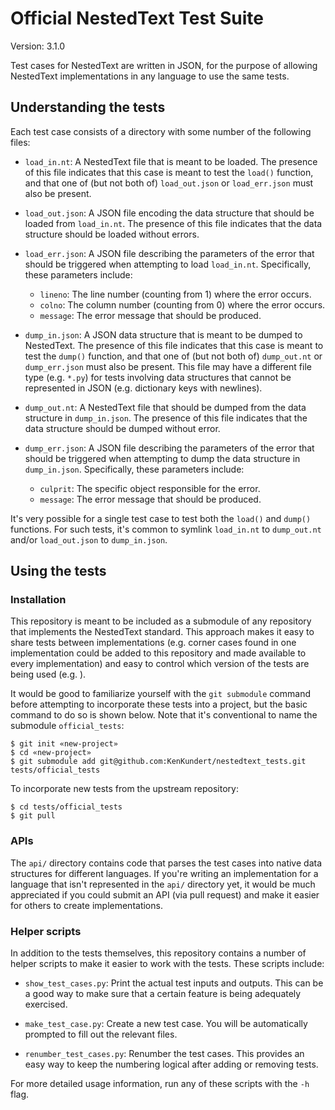 Official NestedText Test Suite
==============================

Version: 3.1.0

Test cases for NestedText are written in JSON, for the purpose of allowing 
NestedText implementations in any language to use the same tests.

Understanding the tests
-----------------------
Each test case consists of a directory with some number of the following files:

- `load_in.nt`: A NestedText file that is meant to be loaded.  The presence 
  of this file indicates that this case is meant to test the `load()` function, 
  and that one of (but not both of) `load_out.json` or `load_err.json` must 
  also be present.

- `load_out.json`: A JSON file encoding the data structure that should be 
  loaded from `load_in.nt`.  The presence of this file indicates that the data 
  structure should be loaded without errors.

- `load_err.json`: A JSON file describing the parameters of the error that 
  should be triggered when attempting to load `load_in.nt`.  Specifically, 
  these parameters include:

  - `lineno`: The line number (counting from 1) where the error occurs.
  - `colno`: The column number (counting from 0) where the error occurs.
  - `message`: The error message that should be produced.

- `dump_in.json`: A JSON data structure that is meant to be dumped to 
  NestedText.  The presence of this file indicates that this case is meant to 
  test the `dump()` function, and that one of (but not both of) `dump_out.nt` 
  or `dump_err.json` must also be present.  This file may have a different file 
  type (e.g. `*.py`) for tests involving data structures that cannot be 
  represented in JSON (e.g. dictionary keys with newlines).

- `dump_out.nt`: A NestedText file that should be dumped from the data 
  structure in `dump_in.json`.  The presence of this file indicates that the 
  data structure should be dumped without error.

- `dump_err.json`: A JSON file describing the parameters of the error that 
  should be triggered when attempting to dump the data structure in 
  `dump_in.json`.  Specifically, these parameters include:

  - `culprit`: The specific object responsible for the error.
  - `message`: The error message that should be produced.

It's very possible for a single test case to test both the `load()` and 
`dump()` functions.  For such tests, it's common to symlink `load_in.nt` to 
`dump_out.nt` and/or `load_out.json` to `dump_in.json`.

Using the tests
---------------

### Installation
This repository is meant to be included as a submodule of any repository that 
implements the NestedText standard.  This approach makes it easy to share tests 
between implementations (e.g. corner cases found in one implementation could be 
added to this repository and made available to every implementation) and easy 
to control which version of the tests are being used (e.g. ).

It would be good to familiarize yourself with the `git submodule` command 
before attempting to incorporate these tests into a project, but the basic 
command to do so is shown below.  Note that it's conventional to name the 
submodule `official_tests`:

    $ git init «new-project»
    $ cd «new-project»
    $ git submodule add git@github.com:KenKundert/nestedtext_tests.git tests/official_tests

To incorporate new tests from the upstream repository:

    $ cd tests/official_tests
    $ git pull

### APIs
The `api/` directory contains code that parses the test cases into native data 
structures for different languages.  If you're writing an implementation for a 
language that isn't represented in the `api/` directory yet, it would be much 
appreciated if you could submit an API (via pull request) and make it easier 
for others to create implementations.

### Helper scripts
In addition to the tests themselves, this repository contains a number of 
helper scripts to make it easier to work with the tests.  These scripts 
include:

- `show_test_cases.py`: Print the actual test inputs and outputs.  This can be 
  a good way to make sure that a certain feature is being adequately exercised.

- `make_test_case.py`: Create a new test case.  You will be automatically 
  prompted to fill out the relevant files.

- `renumber_test_cases.py`: Renumber the test cases.  This provides an easy way 
  to keep the numbering logical after adding or removing tests.

For more detailed usage information, run any of these scripts with the `-h` 
flag.
